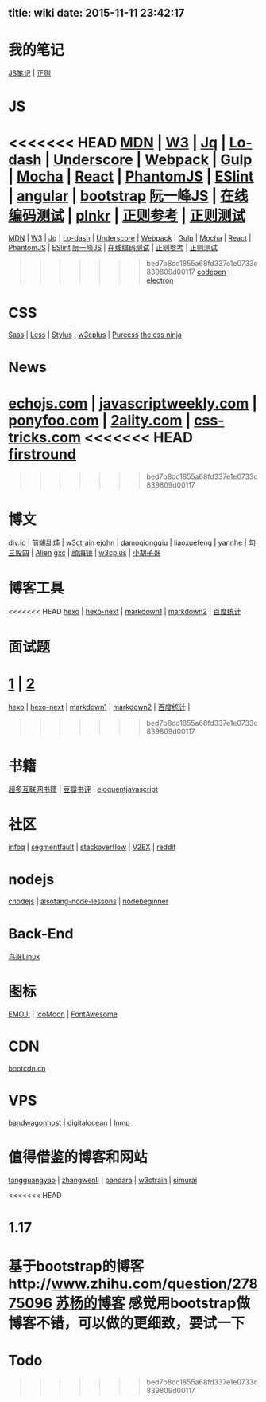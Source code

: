 title: wiki
date: 2015-11-11 23:42:17
---


# 我的笔记

[JS笔记](../2015/01/21/javascript笔记/) | [正则](../2015/07/01/regex/)

# JS

<<<<<<< HEAD
[MDN](https://developer.mozilla.org/en-US/) | [W3](http://www.w3.org/standards/webdesign/) | [Jq](http://api.jquery.com/) | [Lo-dash](https://lodash.com/docs) | [Underscore](http://www.bootcss.com/p/underscore/#extend) | [Webpack](http://webpack.github.io/docs/) | [Gulp](https://github.com/gulpjs/gulp/tree/master/docs) | [Mocha](https://mochajs.org/) | [React](https://facebook.github.io/react/) | [PhantomJS](http://phantomjs.org/documentation/) | [ESlint](http://eslint.org/docs/user-guide/configuring) | [angular](https://angular.io/) | [bootstrap](http://getbootstrap.com/)
[阮一峰JS](http://javascript.ruanyifeng.com/) | [在线编码测试](http://jsbin.com) | [plnkr](http://plnkr.co/) | [正则参考](http://www.xiaoleilu.com/regex-guide/) | [正则测试](http://www.regexplanet.com)
=======
[MDN](https://developer.mozilla.org/en-US/) | [W3](http://www.w3.org/standards/webdesign/) | [Jq](http://api.jquery.com/) | [Lo-dash](https://lodash.com/docs) | [Underscore](http://www.bootcss.com/p/underscore/#extend) | [Webpack](http://webpack.github.io/docs/) | [Gulp](https://github.com/gulpjs/gulp/tree/master/docs) | [Mocha](https://mochajs.org/) | [React](https://facebook.github.io/react/) | [PhantomJS](http://phantomjs.org/documentation/) | [ESlint](http://eslint.org/docs/user-guide/configuring)
[阮一峰JS](http://javascript.ruanyifeng.com/) | [在线编码测试](http://jsbin.com) | [正则参考](http://www.xiaoleilu.com/regex-guide/) | [正则测试](http://www.regexplanet.com)
>>>>>>> bed7b8dc1855a68fd337e1e0733c839809d00117
[codepen](http://codepen.io/) | [electron](http://electron.atom.io/)

# CSS

[Sass](http://sass-lang.com/documentation/file.SASS_REFERENCE.html) | [Less](http://lesscss.org/features/#features-overview-feature) | [Stylus](http://stylus-lang.com/) | [w3cplus](http://www.w3cplus.com/) | [Purecss](http://purecss.io/)
[the css ninja](http://www.thecssninja.com/)

# News

[echojs.com](http://www.echojs.com/) | [javascriptweekly.com](http://javascriptweekly.com/) | [ponyfoo.com](https://ponyfoo.com/) | [2ality.com](http://www.2ality.com/) | [css-tricks.com](https://css-tricks.com/)
<<<<<<< HEAD
[firstround](http://firstround.com/review/)
=======
>>>>>>> bed7b8dc1855a68fd337e1e0733c839809d00117

# 博文

[div.io](http://div.io/) | [前端乱炖](http://www.html-js.com/) | [w3ctrain](http://www.w3ctrain.com/)
[ejohn](http://ejohn.org/) | [damoqiongqiu](http://damoqiongqiu.iteye.com/ ) | [liaoxuefeng](http://www.liaoxuefeng.com/) | [yannhe](http://yannhe.com/c3 ) | [勾三股四](http://jiongks.name/) | [Alien](http://www.baidufe.com/)
[gxc](http://gxcsoccer.github.io/) | [顔海镜](http://yanhaijing.com/) | [w3cplus](http://www.w3cplus.com/) | [小胡子哥](http://www.barretlee.com/entry/)

# 博客工具

<<<<<<< HEAD
[hexo](https://hexo.io/) | [hexo-next](http://theme-next.iissnan.com/) | [markdown1](https://github.com/LearnShare/Learning-Markdown) | [markdown2](https://github.com/guodongxiaren/README) | [百度统计](http://tongji.baidu.com/ 'adrthux') 

# 面试题
[1](http://blog.zhangruipeng.me/2015/03/15/JavaScript-Interview-1/) | [2](https://github.com/markyun/My-blog/tree/master/Front-end-Developer-Questions/Questions-and-Answers)
=======
[hexo](https://hexo.io/) | [hexo-next](http://theme-next.iissnan.com/) | [markdown1](https://github.com/LearnShare/Learning-Markdown) | [markdown2](https://github.com/guodongxiaren/README) | [百度统计](http://tongji.baidu.com/ 'adrthux') |
>>>>>>> bed7b8dc1855a68fd337e1e0733c839809d00117

# 书籍

[超多互联网书籍](https://github.com/justjavac/free-programming-books-zh_CN) | [豆瓣书评](http://book.douban.com/) | [eloquentjavascript](http://eloquentjavascript.net/)

# 社区

[infoq](http://www.infoq.com/cn/) | [segmentfault](http://segmentfault.com/) | [stackoverflow](http://stackoverflow.com/) | [V2EX](http://www.v2ex.com/) | [reddit](https://www.reddit.com/ 'cdsza')

# nodejs

[cnodejs](https://cnodejs.org/getstart) | [alsotang-node-lessons](https://github.com/alsotang/node-lessons) | [nodebeginner](http://www.nodebeginner.org/index-zh-cn.html)

# Back-End

[鸟哥Linux](http://vbird.dic.ksu.edu.tw/linux_basic/linux_basic.php )

# 图标

[EMOJI](http://www.emoji-cheat-sheet.com/) | [IcoMoon](https://icomoon.io/) | [FontAwesome](http://fontawesome.io/icons/)

# CDN

[bootcdn.cn](http://www.bootcdn.cn/)

# VPS

[bandwagonhost](https://bandwagonhost.com/clientarea.php?action=products) | [digitalocean](https://www.digitalocean.com/ ) | [lnmp](http://www.lnmp.org/)

# 值得借鉴的博客和网站

[tangguangyao](http://tangguangyao.github.io/) | [zhangwenli](http://zhangwenli.com/) | [pandara](http://pandara.xyz/) | [w3ctrain](http://www.w3ctrain.com/about/) | [simurai](http://simurai.com)

<<<<<<< HEAD
# 1.17
基于bootstrap的博客http://www.zhihu.com/question/27875096
[苏杨的博客](http://www.soulteary.com/) 感觉用bootstrap做博客不错，可以做的更细致，要试一下
=======
# Todo
>>>>>>> bed7b8dc1855a68fd337e1e0733c839809d00117


